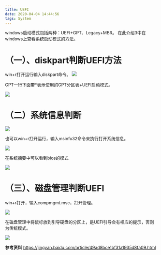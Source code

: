 ```yaml
---
title: UEFI
date: 2020-04-04 14:44:56
tags: System
---
```


windows启动模式包括两种：UEFI+GPT、Legacy+MBR。
在此介绍3中在windows上查看系统启动模式的方法。

<!--more-->  

# （一）、diskpart判断UEFI方法

win+r打开运行输入diskpart命令。
<img src="https://blog-image-host.oss-cn-shanghai.aliyuncs.com/gyqblog/diskpart1.png"/>

GPT一行下面带*表示使用的GPT分区表+UEFI启动模式。

<img src="https://blog-image-host.oss-cn-shanghai.aliyuncs.com/gyqblog/diskpart2.png"/>


# （二）系统信息判断

<img src="https://blog-image-host.oss-cn-shanghai.aliyuncs.com/gyqblog/systeminfo1.png"/>

也可以win+r打开运行，输入msinfo32命令来执行打开系统信息。

<img src="https://blog-image-host.oss-cn-shanghai.aliyuncs.com/gyqblog/msinfo321.png"/>

在系统摘要中可以看到bios的模式

<img src="https://blog-image-host.oss-cn-shanghai.aliyuncs.com/gyqblog/msinfo322.png"/>

# （三）、磁盘管理判断UEFI

win+r打开，输入compmgmt.msc，打开管理。

<img src="https://blog-image-host.oss-cn-shanghai.aliyuncs.com/gyqblog/compmgmt.msc1.png"/>

在磁盘管理中将鼠标放到引导硬盘的分区上，是UEFI引导会有相应的提示，否则为传统模式。

<img src="https://blog-image-host.oss-cn-shanghai.aliyuncs.com/gyqblog/compmgmt.msc2.png"/>


**参考资料**
https://jingyan.baidu.com/article/49ad8bce1bf31a1935d8fa09.html